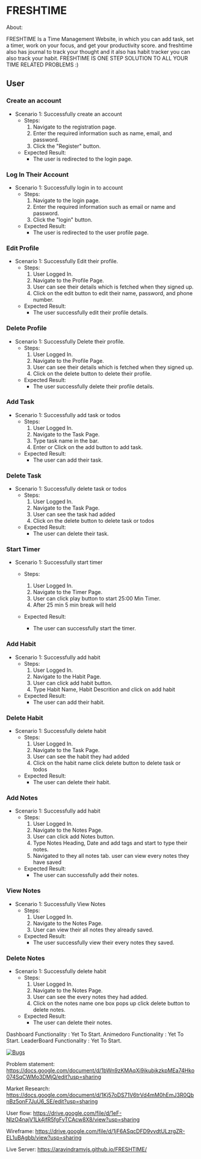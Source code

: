 # FRESHTIME
About:

FRESHTIME Is a Time Management Website, in which you can add task, set a timer, work on your focus, and get your productivity score. and freshtime also has journal to track your thought and it also has habit tracker you can also track your habit. FRESHTIME IS ONE STEP SOLUTION TO ALL YOUR TIME RELATED PROBLEMS :)

## User

### Create an account
- Scenario 1: Successfully create an account
    - Steps:
        1. Navigate to the registration page.
        2. Enter the required information such as name, email, and password.
        3. Click the "Register" button.
    - Expected Result:
        - The user is redirected to the login page.

### Log In Their Account
- Scenario 1: Successfully login in to account
    - Steps:
        1. Navigate to the login page.
        2. Enter the required information such as email or name and password.
        3. Click the "login" button.
    - Expected Result:
        - The user is redirected to the user profile page.

### Edit Profile
- Scenario 1: Successfully Edit their profile.
    - Steps:
        1. User Logged In.
        2. Navigate to the Profile Page.
        3. User can see their details which is fetched when they signed up.
        4. Click on the edit button to edit their name, password, and phone number.
    - Expected Result:
        - The user successfully edit their profile details.


### Delete Profile
- Scenario 1: Successfully Delete their profile.
    - Steps:
        1. User Logged In.
        2. Navigate to the Profile Page.
        3. User can see their details which is fetched when they signed up.
        4. Click on the delete button to delete their profile.
    - Expected Result:
        - The user successfully delete their profile details.


### Add Task
- Scenario 1: Successfully add task or todos
    - Steps:
        1. User Logged In.
        2. Navigate to the Task Page.
        3. Type task name in the bar.
        4. Enter or Click on the add button to add task.
    - Expected Result:
        - The user can add their task.

### Delete Task
- Scenario 1: Successfully delete task or todos
    - Steps:
        1. User Logged In.
        2. Navigate to the Task Page.
        3. User can see the task had added
        4. Click on the delete button to delete task or todos
    - Expected Result:
        - The user can delete their task.


### Start Timer
- Scenario 1: Successfully start timer
    - Steps:
        1. User Logged In.
        2. Navigate to the Timer Page.
        3. User can click play button to start 25:00 Min Timer.
        4. After 25 min 5 min break will held

    - Expected Result:
        - The user can successfully start the timer.


### Add Habit
- Scenario 1: Successfully add habit
    - Steps:
        1. User Logged In.
        2. Navigate to the Habit Page.
        3. User can click add habit button.
        4. Type Habit Name, Habit Descrition and click on add habit
    - Expected Result:
        - The user can add their habit.


### Delete Habit
- Scenario 1: Successfully delete habit
    - Steps:
        1. User Logged In.
        2. Navigate to the Task Page.
        3. User can see the habit they had added
        4. Click on the habit name click delete button to delete task or todos
    - Expected Result:
        - The user can delete their habit.

### Add Notes
- Scenario 1: Successfully add habit
    - Steps:
        1. User Logged In.
        2. Navigate to the Notes Page.
        3. User can click add Notes button.
        4. Type Notes Heading, Date and add tags and start to type their notes.
        5. Navigated to they all notes tab. user can view every notes they have saved
    - Expected Result:
        - The user can successfully add their notes.


### View Notes
- Scenario 1: Successfully View Notes
    - Steps:
        1. User Logged In.
        2. Navigate to the Notes Page.
        3. User can view their all notes they already saved.
    - Expected Result:
        - The user successfully view their every notes they saved.


### Delete Notes
- Scenario 1: Successfully delete habit
    - Steps:
        1. User Logged In.
        2. Navigate to the Notes Page.
        3. User can see the every notes they had added.
        4. Click on the notes name one box pops up click delete button to delete notes.
    - Expected Result:
        - The user can delete their notes.


Dashboard Functionality : Yet To Start.
Animedoro Functionality : Yet To Start.
LeaderBoard Functionality : Yet To Start.


[![Bugs](https://sonarcloud.io/api/project_badges/measure?project=fssa-batch3_aravind.venkedeshwaran__web_project&metric=bugs)](https://sonarcloud.io/summary/new_code?id=fssa-batch3_aravind.venkedeshwaran__web_project)

Problem statement: https://docs.google.com/document/d/1bWn9zKMAqXi9ikubjkzkpMEa74Hko074SqCWMo3DMjQ/edit?usp=sharing

Market Research: https://docs.google.com/document/d/1Kj57oDS71V6trVd4mM0hEmJ3R0QbnBz5onF7JuU6_SE/edit?usp=sharing

User flow: https://drive.google.com/file/d/1eF-NIzO4najV1Lk4jfR5fgFyTCAcw8X8/view?usp=sharing

Wireframe: https://drive.google.com/file/d/1jF6ASqcDFD9vvdtULzrgZR-EL1uBAgbb/view?usp=sharing

Live Server: https://aravindramvjs.github.io/FRESHTIME/


